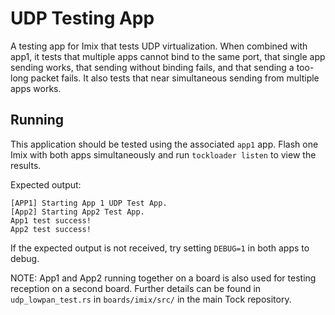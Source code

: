 UDP Testing App
=============

A testing app for Imix that tests UDP virtualization.
When combined with app1, it tests that multiple apps cannot bind to the same port,
that single app sending works, that sending without binding fails, and that sending
a too-long packet fails. It also tests that near simultaneous sending from multiple
apps works.

## Running

This application should be tested using the associated `app1` app. Flash one Imix
with both apps simultaneously and run `tockloader listen` to view the results.

Expected output:
```
[APP1] Starting App 1 UDP Test App.
[App2] Starting App2 Test App.
App1 test success!
App2 test success!
```

If the expected output is not received, try setting `DEBUG=1` in both apps to debug.

NOTE: App1 and App2 running together on a board is also used for testing reception
on a second board. Further details can be found in `udp_lowpan_test.rs` in
`boards/imix/src/` in the main Tock repository.
